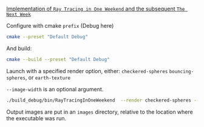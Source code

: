 [Implementation of `Ray Tracing in One Weekend` and the subsequent `The Next Week`](https://raytracing.github.io/books/RayTracingInOneWeekend.html)

Configure with cmake `prefix` (Debug here)

```bash
cmake --preset "Default Debug"
```

And build:

```bash
cmake --build --preset "Default Debug"
```

Launch with a specified render option, either: `checkered-spheres` `bouncing-spheres`, or `earth-texture`

`--image-width` is an optional argument.

```bash
./build_debug/bin/RayTracingInOneWeekend  --render checkered-spheres --image-width 1200
```

Output images are put in an `images` directory, relative to the location where the executable was run.
